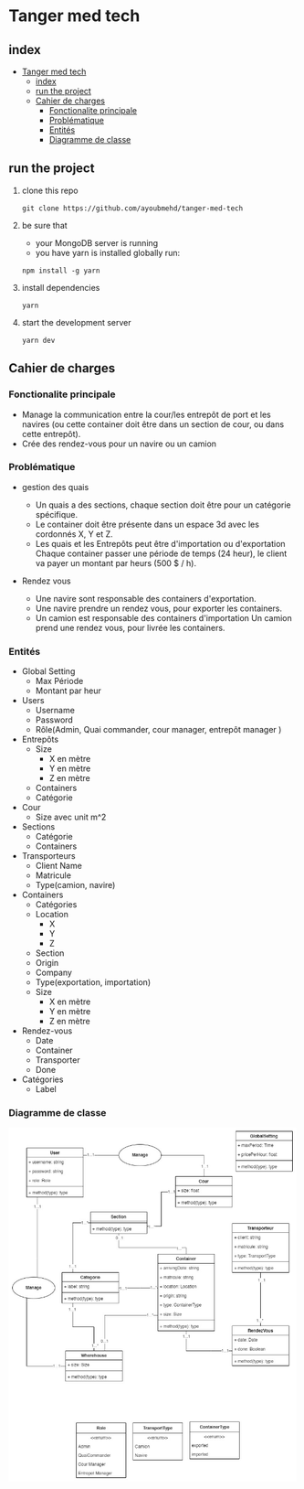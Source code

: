 # Tanger med tech

## index
- [Tanger med tech](#tanger-med-tech)
	- [index](#index)
	- [run the project](#run-the-project)
	- [Cahier de charges](#cahier-de-charges)
		- [Fonctionalite principale](#fonctionalite-principale)
		- [Problématique](#problématique)
		- [Entités](#entités)
		- [Diagramme de classe](#diagramme-de-classe)

## run the project

1. clone this repo

	```copy
	git clone https://github.com/ayoubmehd/tanger-med-tech
	```
1. be sure that
   - your MongoDB server is running
   - you have yarn is installed globally run:
	```
	npm install -g yarn
	```

1. install dependencies

	```copy
	yarn
	```
1. start the development server
   ```copy
   yarn dev
   ```

## Cahier de charges

### Fonctionalite principale

- Manage la communication entre la cour/les entrepôt de port et les navires (ou cette container doit être dans un section de cour, ou dans cette entrepôt).
- Crée des rendez-vous pour un navire ou un camion

### Problématique
	
- gestion des quais
    - Un quais a des sections, chaque section doit être pour un catégorie spécifique.
    - Le container doit être présente dans un espace 3d avec les cordonnés X, Y et Z.
    - Les quais et les Entrepôts peut être d'importation ou d'exportation Chaque container passer une période de temps (24 heur), le client va payer un montant par heurs (500 $ / h).

- Rendez vous
    - Une navire sont responsable des containers d'exportation.
	- Une navire prendre un rendez vous, pour exporter les containers.
	- Un camion est responsable des containers d'importation Un camion prend une rendez vous, pour livrée les containers.

### Entités

- Global Setting
	- Max Période
	- Montant par heur
- Users
	- Username
	- Password
	- Rôle(Admin, Quai commander, cour manager, entrepôt manager )
- Entrepôts
    - Size
        - X en mètre
        - Y en mètre
        - Z en mètre
	- Containers
	- Catégorie
- Cour
	- Size avec unit m^2
- Sections
	- Catégorie
	- Containers
- Transporteurs
	- Client Name
	- Matricule
	- Type(camion, navire)
- Containers
	- Catégories
	- Location
	    - X
		- Y
		- Z
	- Section
	- Origin
	- Company
	- Type(exportation, importation)
	- Size
		- X en mètre
		- Y en mètre
		- Z en mètre
- Rendez-vous
	- Date
	- Container
	- Transporter
	- Done
- Catégories
    - Label

### Diagramme de classe

![Diagramme de classe](/TANGER%20MED%20TECH%20-%20Gestion%20des%20quais%20et%20prise%20de%20RDV.jpg)